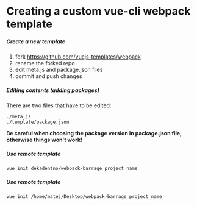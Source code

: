 # Creating a custom vue-cli webpack template

##### Create a new template

1. fork https://github.com/vuejs-templates/webpack
2. rename the forked repo
3. edit meta.js and package.json files
4. commit and push changes

##### Editing contents (adding packages)

There are two files that have to be edited:
```
./meta.js
./template/package.json
```
__Be careful when choosing the package version in package.json file, otherwise things won't work!__

##### Use remote template
```
vue init dekadentno/webpack-barrage project_name
``` 

##### Use remote template
```
vue init /home/matej/Desktop/webpack-barrage project_name
``` 
